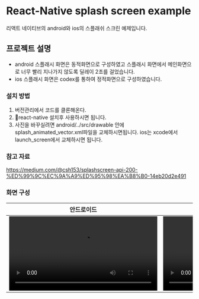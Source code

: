 # React-Native splash screen example

리액트 네이티브의 android와 ios의 스플래쉬 스크린 예제입니다.

## 프로젝트 설명

- android 스플래시 화면은 동적화면으로 구성하였고 스플래시 화면에서 메인화면으로 너무 빨리 지나가지 않도록 딜레이 2초를 걸었습니다.
- ios 스플래시 화면은 codex를 통하여 정적화면으로 구성하였습니다.


### 설치 방법

1. 버전관리에서 코드를 클론해온다.
2. react-native 설치후 사용하시면 됩니다.
3. 사진을 바꾸실려면 android/../src/drawable 안에 splash_animated_vector.xml파일을 교체하시면됩니다. ios는 xcode에서 launch_screen에서 교체하시면 됩니다.


### 참고 자료

https://medium.com/@csh153/splashscreen-api-200-%ED%99%9C%EC%9A%A9%ED%95%98%EA%B8%B0-14eb20d2e491

### 화면 구성

|안드로이드|ios|
|:---:|:---:|
|<video src="https://github.com/user-attachments/assets/f1e9848e-f348-4207-8a64-ed724df7cbd7" width="400"/>|<video src="https://github.com/user-attachments/assets/104faf42-0777-4325-80b6-8fd06b4071f6" width="400"/>|









